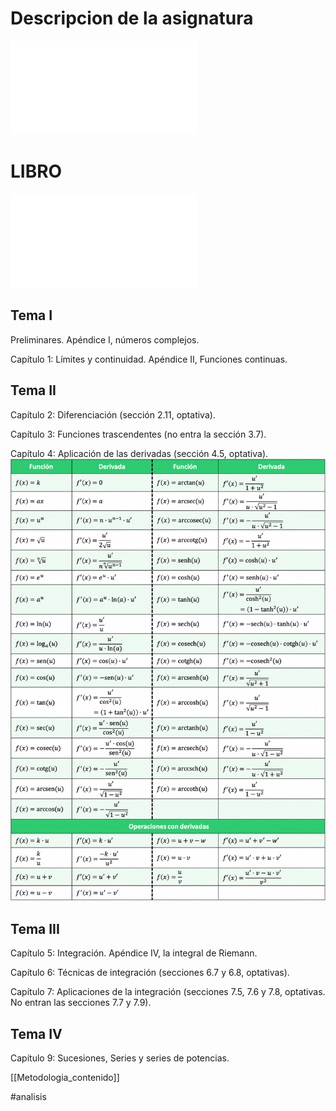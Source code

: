 # Descripcion de la asignatura

![descripcion_asignatura](descripcion_asignatura.pdf)

# LIBRO

![libro_de_estudios](cc3a1lculo-robert-adams-6ta-edicic3b3n.pdf)


## Tema I

Preliminares. Apéndice I, números complejos.

Capítulo 1: Límites y continuidad. Apéndice II, Funciones continuas.

## Tema II

Capítulo 2: Diferenciación (sección 2.11, optativa).

Capítulo 3: Funciones trascendentes (no entra la sección 3.7).

Capítulo 4: Aplicación de las derivadas (sección 4.5,  optativa). ![tabladerivadas](tabla-de-derivadas-completa-formulas-1094x1536.png)

## Tema III

Capítulo 5: Integración. Apéndice IV, la integral de Riemann.

Capítulo 6: Técnicas de integración (secciones 6.7 y 6.8, optativas).

Capítulo 7: Aplicaciones de la integración (secciones 7.5, 7.6 y  7.8, optativas. No entran las secciones 7.7 y 7.9).

## Tema IV

Capítulo 9: Sucesiones, Series y series de potencias.


[[Metodologia_contenido]]

#analisis

